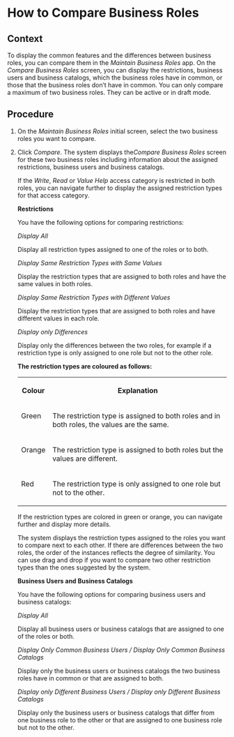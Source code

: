 <!-- copy0c21b34ee55949ceb2b5444def63d098 -->

# How to Compare Business Roles



<a name="copy0c21b34ee55949ceb2b5444def63d098__context"/>

## Context

To display the common features and the differences between business roles, you can compare them in the *Maintain Business Roles* app. On the *Compare Business Roles* screen, you can display the restrictions, business users and business catalogs, which the business roles have in common, or those that the business roles don’t have in common. You can only compare a maximum of two business roles. They can be active or in draft mode.



<a name="copy0c21b34ee55949ceb2b5444def63d098__steps"/>

## Procedure

1.  On the *Maintain Business Roles* initial screen, select the two business roles you want to compare.

2.  Click *Compare*. The system displays the*Compare Business Roles* screen for these two business roles including information about the assigned restrictions, business users and business catalogs.

    If the *Write*, *Read* or *Value Help* access category is restricted in both roles, you can navigate further to display the assigned restriction types for that access category.

    **Restrictions**

    You have the following options for comparing restrictions:

    *Display All*

    Display all restriction types assigned to one of the roles or to both.

    *Display Same Restriction Types with Same Values*

    Display the restriction types that are assigned to both roles and have the same values in both roles.

    *Display Same Restriction Types with Different Values*

    Display the restriction types that are assigned to both roles and have different values in each role.

    *Display only Differences*

    Display only the differences between the two roles, for example if a restriction type is only assigned to one role but not to the other role.

    **The restriction types are coloured as follows:**


    <table>
    <tr>
    <th valign="top">

    Colour
    
    </th>
    <th valign="top">

    Explanation
    
    </th>
    </tr>
    <tr>
    <td valign="top">
    
    Green
    
    </td>
    <td valign="top">
    
    The restriction type is assigned to both roles and in both roles, the values are the same.
    
    </td>
    </tr>
    <tr>
    <td valign="top">
    
    Orange
    
    </td>
    <td valign="top">
    
    The restriction type is assigned to both roles but the values are different.
    
    </td>
    </tr>
    <tr>
    <td valign="top">
    
    Red
    
    </td>
    <td valign="top">
    
    The restriction type is only assigned to one role but not to the other.
    
    </td>
    </tr>
    </table>
    
    If the restriction types are colored in green or orange, you can navigate further and display more details.

    The system displays the restriction types assigned to the roles you want to compare next to each other. If there are differences between the two roles, the order of the instances reflects the degree of similarity. You can use drag and drop if you want to compare two other restriction types than the ones suggested by the system.

    **Business Users and Business Catalogs**

    You have the following options for comparing business users and business catalogs:

    *Display All*

    Display all business users or business catalogs that are assigned to one of the roles or both.

    *Display Only Common Business Users / Display Only Common Business Catalogs*

    Display only the business users or business catalogs the two business roles have in common or that are assigned to both.

    *Display only Different Business Users / Display only Different Business Catalogs*

    Display only the business users or business catalogs that differ from one business role to the other or that are assigned to one business role but not to the other.


